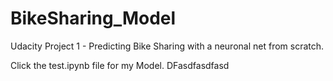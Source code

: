 # BikeSharing_Model
Udacity Project 1 - Predicting Bike Sharing with a neuronal net from scratch.

Click the test.ipynb file for my Model.
DFasdfasdfasd
